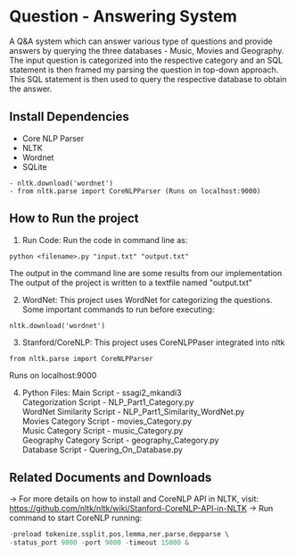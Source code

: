 # Question - Answering System
A Q&A system which can answer various type of questions and provide answers by querying the three databases - Music, Movies and Geography.
The input question is categorized into the respective category and an SQL statement is then framed my parsing the question in top-down approach. 
This SQL statement is then used to query the respective database to obtain the answer.

## Install Dependencies

* Core NLP Parser 
* NLTK 
* Wordnet
* SQLite

```
- nltk.download('wordnet')
- from nltk.parse import CoreNLPParser (Runs on localhost:9000)
```

## How to Run the project
1. Run Code:
Run the code in command line as:
```
python <filename>.py "input.txt" "output.txt"
```

The output in the command line are some results from our implementation
The output of the project is written to a textfile named "output.txt"

2. WordNet:
This project uses WordNet for categorizing the questions.
Some important commands to run before executing:
```
nltk.download('wordnet')
```

3. Stanford/CoreNLP:
This project uses CoreNLPPaser integrated into nltk
```
from nltk.parse import CoreNLPParser
```
Runs on localhost:9000

4. Python Files:
Main Script 		              - ssagi2_mkandi3    <br>
Categorization Script         - NLP_Part1_Category.py <br>
WordNet Similarity Script     - NLP_Part1_Similarity_WordNet.py <br>
Movies Category Script	      - movies_Category.py  <br>
Music Category Script 	      - music_Category.py <br>
Geography Category Script     - geography_Category.py <br>
Database Script		            - Quering_On_Database.py  <br>
  
 ## Related Documents and Downloads
 -> For more details on how to install and CoreNLP API in NLTK, visit: https://github.com/nltk/nltk/wiki/Stanford-CoreNLP-API-in-NLTK
 -> Run command to start CoreNLP running: 
 ```java -mx4g -cp "*" edu.stanford.nlp.pipeline.StanfordCoreNLPServer \
-preload tokenize,ssplit,pos,lemma,ner,parse,depparse \
-status_port 9000 -port 9000 -timeout 15000 & 
```
 
